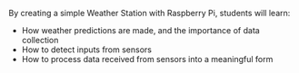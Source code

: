 By creating a simple Weather Station with Raspberry Pi, students will learn:

- How weather predictions are made, and the importance of data collection
- How to detect inputs from sensors
- How to process data received from sensors into a meaningful form

